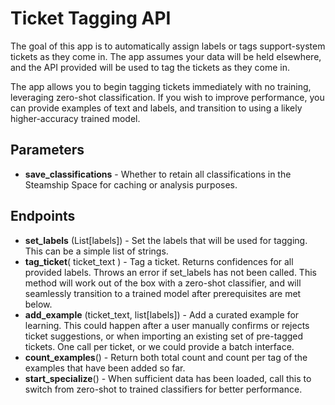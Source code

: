 # Ticket Tagging API

The goal of this app is to automatically assign labels or tags support-system tickets as they come in.  The app assumes
your data will be held elsewhere, and the API provided will be used to tag the tickets as they come in.

The app allows you to begin tagging tickets immediately with no training, leveraging zero-shot classification.  If you wish
to improve performance, you can provide examples of text and labels, and transition to using a likely higher-accuracy 
trained model.  

## Parameters

- **save_classifications** - Whether to retain all classifications in the Steamship Space for caching or analysis purposes.

## Endpoints

- **set_labels** (List[labels]) - Set the labels that will be used for tagging.  This can be a simple list of strings.
- **tag_ticket**( ticket_text ) - Tag a ticket.  Returns confidences for all provided labels.  Throws an error if set_labels has not been called.  This method will work out of the box with a zero-shot classifier, and will seamlessly transition to a trained model after prerequisites are met below.
- **add_example** (ticket_text, list[labels]) - Add a curated example for learning.  This could happen after a user manually confirms or rejects ticket suggestions, or when importing an existing set of pre-tagged tickets.  One call per ticket, or we could provide a batch interface.
- **count_examples**() - Return both total count and count per tag of the examples that have been added so far.
- **start_specialize**() - When sufficient data has been loaded, call this to switch from zero-shot to trained classifiers for better performance.